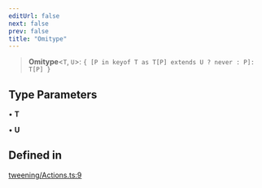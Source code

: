 ```yaml
---
editUrl: false
next: false
prev: false
title: "Omitype"
---
```


> **Omitype**\<`T`, `U`\>: `{ [P in keyof T as T[P] extends U ? never : P]: T[P] }`

## Type Parameters

• **T**

• **U**

## Defined in

[tweening/Actions.ts:9](https://github.com/luigidenora/three.ez/blob/57bd50835d7b63a4eed7f77bf46f98834d85a05c/src/tweening/Actions.ts#L9)
